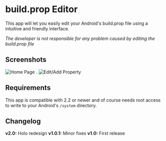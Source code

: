 # build.prop Editor

This app will let you easily edit your Android's build.prop file using a intuitive and friendly interface.

*The developer is not responsible for any problem caused by editing the build.prop file*

## Screenshots

![Home Page][1] . ![Edit/Add Property][2]

## Requirements

This app is compatible with 2.2 or newer and of course needs root access to write to your Android's ``/system`` directory.

## Changelog

**v2.0:** Holo redesign
**v1.0.1:** Minor fixes
**v1.0:** First release


[1]: http://i.imgur.com/MthRN.png
[2]: http://i.imgur.com/MthRN.png